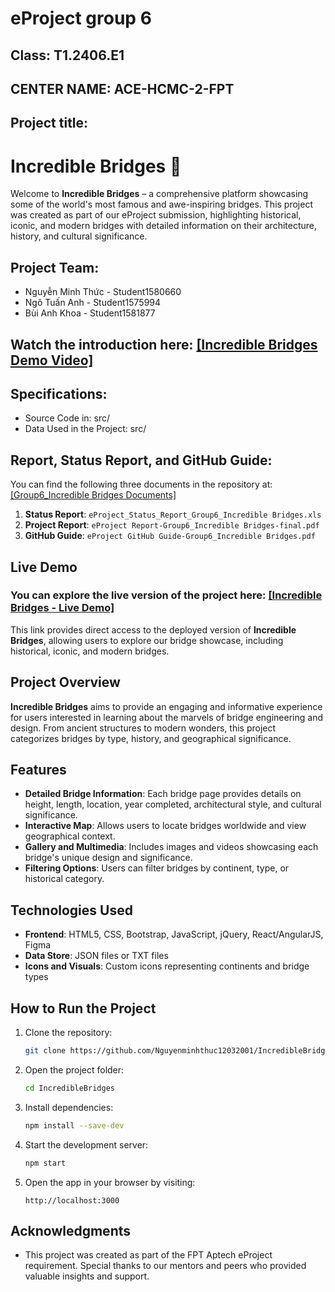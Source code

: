 <h1>eProject group 6</h1>

<h2>Class: T1.2406.E1</h2>
<h2>CENTER NAME: ACE-HCMC-2-FPT</h2>

<h2>Project title:</h2>
<h1> Incredible Bridges 🌉 </h1>

Welcome to **Incredible Bridges** – a comprehensive platform showcasing some of the world's most famous and awe-inspiring bridges. This project was created as part of our eProject submission, highlighting historical, iconic, and modern bridges with detailed information on their architecture, history, and cultural significance.

## Project Team:

- Nguyễn Minh Thức - Student1580660
- Ngô Tuấn Anh - Student1575994
- Bùi Anh Khoa - Student1581877

## Watch the introduction here: <a href="https://youtu.be/Zku2mRSZja0" target="_blank" rel="noopener noreferrer">[Incredible Bridges Demo Video]</a>

## Specifications:
- Source Code in: src/
- Data Used in the Project: src/

## Report, Status Report, and GitHub Guide:
You can find the following three documents in the repository at: <a href="https://github.com/Nguyenminhthuc12032001/IncredibleBridges/tree/main/Documents" target="_blank" rel="noopener noreferrer">[Group6_Incredible Bridges Documents]</a>

1. **Status Report**: `eProject_Status_Report_Group6_Incredible Bridges.xls`
2. **Project Report**: `eProject Report-Group6_Incredible Bridges-final.pdf`
3. **GitHub Guide**: `eProject GitHub Guide-Group6_Incredible Bridges.pdf`

## Live Demo
### You can explore the live version of the project here: <a href="https://nguyenminhthuc12032001.github.io/IncredibleBridges/" target="_blank" rel="noopener noreferrer">[Incredible Bridges - Live Demo]</a>


This link provides direct access to the deployed version of **Incredible Bridges**, allowing users to explore our bridge showcase, including historical, iconic, and modern bridges.

## Project Overview
**Incredible Bridges** aims to provide an engaging and informative experience for users interested in learning about the marvels of bridge engineering and design. From ancient structures to modern wonders, this project categorizes bridges by type, history, and geographical significance.

## Features
- **Detailed Bridge Information**: Each bridge page provides details on height, length, location, year completed, architectural style, and cultural significance.
- **Interactive Map**: Allows users to locate bridges worldwide and view geographical context.
- **Gallery and Multimedia**: Includes images and videos showcasing each bridge's unique design and significance.
- **Filtering Options**: Users can filter bridges by continent, type, or historical category.

## Technologies Used
- **Frontend**: HTML5, CSS, Bootstrap, JavaScript, jQuery, React/AngularJS, Figma
- **Data Store**: JSON files or TXT files
- **Icons and Visuals**: Custom icons representing continents and bridge types

## How to Run the Project
1. Clone the repository:
   ```bash
   git clone https://github.com/Nguyenminhthuc12032001/IncredibleBridges.git
   ```
2. Open the project folder:
   ```bash
   cd IncredibleBridges
   ```
3. Install dependencies:
   ```bash
   npm install --save-dev
   ```
4. Start the development server:
   ```bash
   npm start
   ```
5. Open the app in your browser by visiting:
   ```
   http://localhost:3000
   ```

## Acknowledgments
- This project was created as part of the FPT Aptech eProject requirement. Special thanks to our mentors and peers who provided valuable insights and support.

